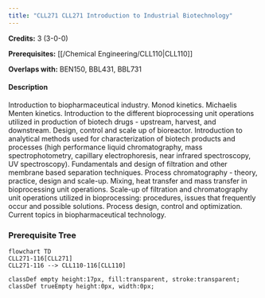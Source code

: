 ```yaml
---
title: "CLL271 CLL271 Introduction to Industrial Biotechnology"
---
```

**Credits:** 3 (3-0-0)

**Prerequisites:** [[/Chemical Engineering/CLL110|CLL110]]

**Overlaps with:** BEN150, BBL431, BBL731

#### Description
Introduction to biopharmaceutical industry. Monod kinetics. Michaelis Menten kinetics. Introduction to the different bioprocessing unit operations utilized in production of biotech drugs - upstream, harvest, and downstream. Design, control and scale up of bioreactor. Introduction to analytical methods used for characterization of biotech products and processes (high performance liquid chromatography, mass spectrophotometry, capillary electrophoresis, near infrared spectroscopy, UV spectroscopy). Fundamentals and design of filtration and other membrane based separation techniques. Process chromatography - theory, practice, design and scale-up. Mixing, heat transfer and mass transfer in bioprocessing unit operations. Scale-up of filtration and chromatography unit operations utilized in bioprocessing: procedures, issues that frequently occur and possible solutions. Process design, control and optimization. Current topics in biopharmaceutical technology.

### Prerequisite Tree

```mermaid
flowchart TD
CLL271-116[CLL271]
CLL271-116 --> CLL110-116[CLL110]

classDef empty height:17px, fill:transparent, stroke:transparent;
classDef trueEmpty height:0px, width:0px;
```